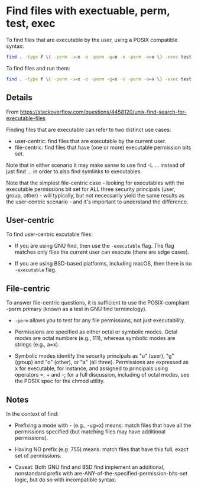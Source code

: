 # Find files with exectuable, perm, test, exec

To find files that are executable by the user, using a POSIX compatible syntax:

```sh
find . -type f \( -perm -u=x -o -perm -g=x -o -perm -o=x \) -exec test -x {} \; -print
```

To find files and run them:

```sh
find . -type f \( -perm -u=x -o -perm -g=x -o -perm -o=x \) -exec test -x {} \; -exec {} \;
```

## Details

From https://stackoverflow.com/questions/4458120/unix-find-search-for-executable-files

Finding files that are executable can refer to two distinct use cases:

  * user-centric: find files that are executable by the current user.
  * file-centric: find files that have (one or more) executable permission bits set.

Note that in either scenario it may make sense to use find -L ... instead of just find ... in order to also find symlinks to executables.

Note that the simplest file-centric case - looking for executables with the executable permissions bit set for ALL three security principals (user, group, other) - will typically, but not necessarily yield the same results as the user-centric scenario - and it's important to understand the difference.

## User-centric

To find user-centric excutable files:

  * If you are using GNU find, then use the `-executable` flag. The flag matches only files the current user can execute (there are edge cases).

  * If you are using BSD-based platforms, including macOS, then there is no `-executable` flag.


## File-centric

To answer file-centric questions, it is sufficient to use the POSIX-compliant -perm primary (known as a test in GNU find terminology).

  * `-perm` allows you to test for any file permissions, not just executability.

  * Permissions are specified as either octal or symbolic modes. Octal modes are octal numbers (e.g., 111), whereas symbolic modes are strings (e.g., a=x).

  * Symbolic modes identify the security principals as "u" (user), "g" (group) and "o" (other), or "a" (all three). Permissions are expressed as x for executable, for instance, and assigned to principals using operators =, + and -; for a full discussion, including of octal modes, see the POSIX spec for the chmod utility.


## Notes

In the context of find:

  * Prefixing a mode with - (e.g., -ug=x) means: match files that have all the permissions specified (but matching files may have additional permissions).

  * Having NO prefix (e.g. 755) means: match files that have this full, exact set of permissions.

  * Caveat: Both GNU find and BSD find implement an additional, nonstandard prefix with are-ANY-of-the-specified-permission-bits-set logic, but do so with incompatible syntax.
